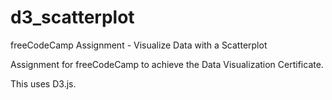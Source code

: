 # d3_scatterplot
freeCodeCamp Assignment - Visualize Data with a Scatterplot

Assignment for freeCodeCamp to achieve the Data Visualization Certificate.

This uses D3.js.
